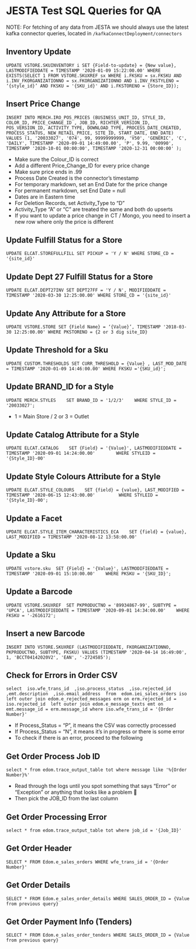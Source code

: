 # JESTA Test SQL Queries for QA

NOTE: For fetching of any data from JESTA we should always use the latest kafka connector queries, located in `/kafkaConnectDeployment/connectors`

## Inventory Update
`UPDATE VSTORE.SKUINVENTORY i
  SET {Field-to-update} = {New value}, LASTMODIFIEDDATE = TIMESTAMP '2020-01-09 15:22:00.00'
  WHERE EXISTS(SELECT 1
  FROM VSTORE.SKUXREF sx
  WHERE i.FKSKU = sx.FKSKU AND i.INV_FKORGANIZATIONNO = sx.FKORGANIZATIONNO AND i.INV_FKSTYLENO = ‘{style_id}’ AND FKSKU = '{SKU_id}' AND i.FKSTORENO = {Store_ID});`

## Insert Price Change
`INSERT INTO MERCH.IRO_POS_PRICES
(BUSINESS_UNIT_ID, STYLE_ID, COLOR_ID, PRICE_CHANGE_ID , JOB_ID, RICHTER_VERSION_ID, POS_VERSION_ID, ACTIVITY_TYPE, DOWNLOAD_TYPE, PROCESS_DATE_CREATED, PROCESS_STATUS, NEW_RETAIL_PRICE, SITE_ID, START_DATE, END_DATE)
VALUES
(1, '20033027', '074', 99, 99999999999, 'V50', 'GENERIC', 'C', 'DAILY', TIMESTAMP '2020-09-01 14:49:00.00', 'P', 9.99, '00990', TIMESTAMP '2020-10-01 00:00:00', TIMESTAMP '2020-12-31 00:00:00' );`

- Make sure the Colour_ID is correct
- Add a different Price_Change_ID for every price change
- Make sure price ends in .99
- Process Date Created is the connector’s timestamp
- For temporary markdown, set an End Date for the price change
- For permanent markdown, set End Date = null
- Dates are in Eastern time
- For Deletion Records, set Activity_Type to “D”
- Activity_Type “A” or “C” are treated the same and both do upserts
- If you want to update a price change in CT / Mongo, you need to insert a new row where only the price is different

## Update Fulfill Status for a Store
`UPDATE ELCAT.STOREFULLFILL
SET PICKUP = 'Y / N'
WHERE STORE_CD = '{site_id}'`

## Update Dept 27 Fulfill Status for a Store
`UPDATE ELCAT.DEPT27INV
SET DEPT27FF = 'Y / N', MODIFIEDDATE = TIMESTAMP '2020-03-30 12:25:00.00'
WHERE STORE_CD = '{site_id}'`

## Update Any Attribute for a Store
`UPDATE VSTORE.STORE
SET {Field Name} = ‘{Value}’, TIMESTAMP '2018-03-30 12:25:00.00'
WHERE PKSTORENO = {2 or 3 dig site_ID}`

## Update Threshold for a Sku
`UPDATE CUSTOM.THRESHOLDS
SET CURR_THRESHOLD = {Value} , LAST_MOD_DATE = TIMESTAMP '2020-01-09 14:46:00.00'
WHERE FKSKU ='{SKU_id}';`

## Update BRAND_ID for a Style
`UPDATE MERCH.STYLES   
SET BRAND_ID = '1/2/3'   
WHERE STYLE_ID = '20033027';`

- 1 = Main Store / 2 or 3 = Outlet

## Update Catalog Attribute for a Style
`UPDATE ELCAT.CATALOG   
  SET {Field} = '{Value}', LASTMODIFIEDDATE = TIMESTAMP '2020-09-01 14:24:00.00'       
  WHERE STYLEID = '{Style_ID}-00'`

## Update Style Colours Attribute for a Style  
`UPDATE ELCAT.STYLE_COLOURS   
  SET {field} = {value}, LAST_MODIFIED = TIMESTAMP '2020-06-15 12:43:00.00'        
  WHERE STYLEID = '{Style_ID}-00'; `

## Update a Facet
`UPDATE ELCAT.STYLE_ITEM_CHARACTERISTICS_ECA   
 SET {field} = {value}, LAST_MODIFIED = TIMESTAMP '2020-08-12 13:58:00.00'`

## Update a Sku
`UPDATE vstore.sku 
  SET {Field} = '{Value}', LASTMODIFIEDDATE = TIMESTAMP '2020-09-01 15:10:00.00'   
  WHERE PKSKU = '{SKU_ID}';`

## Update a Barcode
`UPDATE VSTORE.SKUXREF 
  SET PKPRODUCTNO = '89934867-99', SUBTYPE = 'UPCA', LASTMODIFIEDDATE = TIMESTAMP '2020-09-01 14:34:00.00'   
  WHERE FKSKU = '-2616172';`

## Insert a new Barcode
`INSERT INTO VSTORE.SKUXREF
  (LASTMODIFIEDDATE, FKORGANIZATIONNO, PKPRODUCTNO, SUBTYPE, FKSKU)
  VALUES
  (TIMESTAMP '2020-04-14 16:49:00', 1, 'BCCT04142020V2', 'EAN', '-2724585');`  

## Check for Errors in Order CSV
`select 
iso.wfe_trans_id 
,iso.process_status 
,iso.rejected_id 
,emt.description 
,iso.email_address 
from 
edom.iei_sales_orders iso 
left outer join edom.e_rejected_messages erm on erm.rejected_id = iso.rejected_id 
left outer join edom.e_message_texts emt on emt.message_id = erm.message_id
where iso.wfe_trans_id = '{Order Number}'`

- If Process_Status = “P”, it means the CSV was correctly processed
- If Process_Status = “N”, it means it’s in progress or there is some error
- To check if there is an error, proceed to the following

## Get Order Process Job ID
`select * from edom.trace_output_table tot where message like '%{Order Number}%'`

- Read through the logs until you spot something that says “Error” or “Exception” or anything that looks like a problem :shrug:
- Then pick the JOB_ID from the last column

## Get Order Processing Error
`select * from edom.trace_output_table tot where job_id = '{Job_ID}'`

## Get Order Header

`SELECT *
FROM Edom.e_sales_orders
WHERE wfe_trans_id = '{Order Number}'`

## Get Order Details
`SELECT *
FROM Edom.e_sales_order_details
WHERE SALES_ORDER_ID = {Value from previous query}`

## Get Order Payment Info (Tenders)

`SELECT *
FROM Edom.e_sales_order_tenders
WHERE SALES_ORDER_ID = {Value from previous query}`
